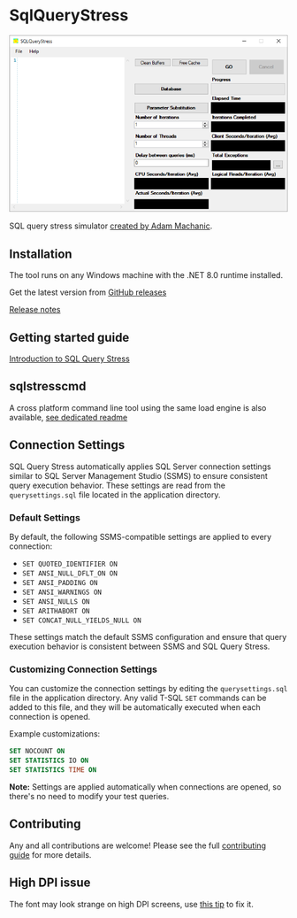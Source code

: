 # SqlQueryStress

![screenshot](https://raw.githubusercontent.com/ErikEJ/SqlQueryStress/refs/heads/master/images/figure1.png)

SQL query stress simulator [created by Adam Machanic](https://dataeducation.com/sqlquerystress-the-source-code/).

## Installation

The tool runs on any Windows machine with the .NET 8.0 runtime installed.

Get the latest version from [GitHub releases](https://github.com/ErikEJ/SqlQueryStress/releases)

[Release notes](https://github.com/ErikEJ/SqlQueryStress/wiki/Release-notes)

## Getting started guide

[Introduction to SQL Query Stress](https://github.com/ErikEJ/SqlQueryStress/wiki)

## sqlstresscmd

A cross platform command line tool using the same load engine is also available, [see dedicated readme](https://github.com/ErikEJ/SqlQueryStress/blob/master/src/SqlQueryStressCLI/README.md)

## Connection Settings

SQL Query Stress automatically applies SQL Server connection settings similar to SQL Server Management Studio (SSMS) to ensure consistent query execution behavior. These settings are read from the `querysettings.sql` file located in the application directory.

### Default Settings

By default, the following SSMS-compatible settings are applied to every connection:

- `SET QUOTED_IDENTIFIER ON`
- `SET ANSI_NULL_DFLT_ON ON`
- `SET ANSI_PADDING ON`
- `SET ANSI_WARNINGS ON`
- `SET ANSI_NULLS ON`
- `SET ARITHABORT ON`
- `SET CONCAT_NULL_YIELDS_NULL ON`

These settings match the default SSMS configuration and ensure that query execution behavior is consistent between SSMS and SQL Query Stress.

### Customizing Connection Settings

You can customize the connection settings by editing the `querysettings.sql` file in the application directory. Any valid T-SQL `SET` commands can be added to this file, and they will be automatically executed when each connection is opened.

Example customizations:
```sql
SET NOCOUNT ON
SET STATISTICS IO ON
SET STATISTICS TIME ON
```

**Note:** Settings are applied automatically when connections are opened, so there's no need to modify your test queries.

## Contributing

Any and all contributions are welcome! Please see the full [contributing guide](CONTRIBUTING.md) for more details.  

## High DPI issue

The font may look strange on high DPI screens, use [this tip](https://github.com/ErikEJ/SqlQueryStress/issues/143) to fix it.
